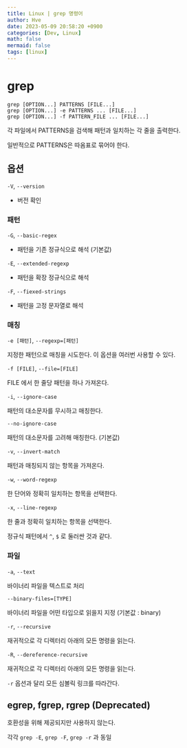```yaml
---
title: Linux | grep 명령어
author: Hve
date: 2023-05-09 20:58:20 +0900
categories: [Dev, Linux]
math: false
mermaid: false
tags: [linux]
---
```


# grep

```
grep [OPTION...] PATTERNS [FILE...]
grep [OPTION...] -e PATTERNS ... [FILE...]
grep [OPTION...] -f PATTERN_FILE ... [FILE...]
```

각 파일에서 PATTERNS을 검색해 패턴과 일치하는 각 줄을 출력한다.

일반적으로 PATTERNS은 따옴표로 묶어야 한다.

## 옵션


`-V`, `--version` 

- 버전 확인

### 패턴

`-G`, `--basic-regex`

- 패턴을 기존 정규식으로 해석 (기본값)

`-E`, `--extended-regexp`

- 패턴을 확장 정규식으로 해석

`-F`, `--fiexed-strings`

- 패턴을 고정 문자열로 해석

### 매칭

`-e [패턴]`, `--regexp=[패턴]`

지정한 패턴으로 매칭을 시도한다. 이 옵션을 여러번 사용할 수 있다.

`-f [FILE]`, `--file=[FILE]`

FILE 에서 한 줄당 패턴을 하나 가져온다.

`-i`, `--ignore-case`

패턴의 대소문자를 무시하고 매칭한다.

`--no-ignore-case`

패턴의 대소문자를 고려해 매칭한다. (기본값)

`-v`, `--invert-match`

패턴과 매칭되지 않는 항목을 가져온다.

`-w`, `--word-regexp`

한 단어와 정확히 일치하는 항목을 선택한다.

`-x`, `--line-regexp`

한 줄과 정확히 일치하는 항목을 선택한다.

정규식 패턴에서 `^`, `$` 로 둘러싼 것과 같다.

### 파일

`-a`, `--text`

바이너리 파일을 텍스트로 처리

`--binary-files=[TYPE]`

바이너리 파일을 어떤 타입으로 읽을지 지정 (기본값 : binary)

`-r`, `--recursive`

재귀적으로 각 디렉터리 아래의 모든 명령을 읽는다.

`-R`, `--dereference-recursive`

재귀적으로 각 디렉터리 아래의 모든 명령을 읽는다.

`-r` 옵션과 달리 모든 심볼릭 링크를 따라간다.


## egrep, fgrep, rgrep (Deprecated)

호환성을 위해 제공되지만 사용하지 않는다.

각각 `grep -E`, `grep -F`, `grep -r` 과 동일
